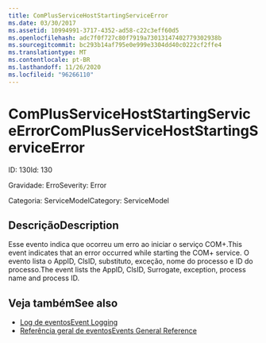 ```yaml
---
title: ComPlusServiceHostStartingServiceError
ms.date: 03/30/2017
ms.assetid: 10994991-3717-4352-ad58-c22c3eff60d5
ms.openlocfilehash: adc7f0f727c80f7919a73013147402779302938b
ms.sourcegitcommit: bc293b14af795e0e999e3304dd40c0222cf2ffe4
ms.translationtype: MT
ms.contentlocale: pt-BR
ms.lasthandoff: 11/26/2020
ms.locfileid: "96266110"
---
```

# <a name="complusservicehoststartingserviceerror"></a><span data-ttu-id="6b9ee-102">ComPlusServiceHostStartingServiceError</span><span class="sxs-lookup"><span data-stu-id="6b9ee-102">ComPlusServiceHostStartingServiceError</span></span>

<span data-ttu-id="6b9ee-103">ID: 130</span><span class="sxs-lookup"><span data-stu-id="6b9ee-103">Id: 130</span></span>  
  
 <span data-ttu-id="6b9ee-104">Gravidade: Erro</span><span class="sxs-lookup"><span data-stu-id="6b9ee-104">Severity: Error</span></span>  
  
 <span data-ttu-id="6b9ee-105">Categoria: ServiceModel</span><span class="sxs-lookup"><span data-stu-id="6b9ee-105">Category: ServiceModel</span></span>  
  
## <a name="description"></a><span data-ttu-id="6b9ee-106">Descrição</span><span class="sxs-lookup"><span data-stu-id="6b9ee-106">Description</span></span>  

 <span data-ttu-id="6b9ee-107">Esse evento indica que ocorreu um erro ao iniciar o serviço COM+.</span><span class="sxs-lookup"><span data-stu-id="6b9ee-107">This event indicates that an error occurred while starting the COM+ service.</span></span> <span data-ttu-id="6b9ee-108">O evento lista o AppID, ClsID, substituto, exceção, nome do processo e ID do processo.</span><span class="sxs-lookup"><span data-stu-id="6b9ee-108">The event lists the AppID, ClsID, Surrogate, exception, process name and process ID.</span></span>  
  
## <a name="see-also"></a><span data-ttu-id="6b9ee-109">Veja também</span><span class="sxs-lookup"><span data-stu-id="6b9ee-109">See also</span></span>

- [<span data-ttu-id="6b9ee-110">Log de eventos</span><span class="sxs-lookup"><span data-stu-id="6b9ee-110">Event Logging</span></span>](index.md)
- [<span data-ttu-id="6b9ee-111">Referência geral de eventos</span><span class="sxs-lookup"><span data-stu-id="6b9ee-111">Events General Reference</span></span>](events-general-reference.md)

